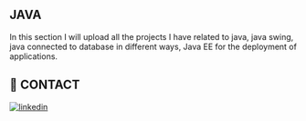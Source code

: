## JAVA

In this section I will upload all the projects I have related to java, java swing, java connected to database in different ways, Java EE for the deployment of applications.

## 🔗 CONTACT

[![linkedin](https://img.shields.io/badge/linkedin-0A66C2?style=for-the-badge&logo=linkedin&logoColor=white)](https://www.linkedin.com/in/aleksander-trujillo-90a066299/)
